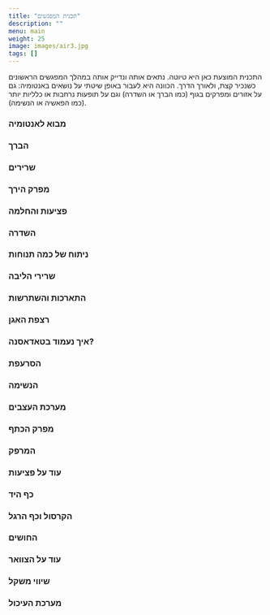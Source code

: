 ```yaml
---
title: "תכנית המפגשים"
description: ""
menu: main
weight: 25
image: images/air3.jpg
tags: []
---
```


התכנית המוצעת כאן היא טיוטה. נתאים אותה ונדייק אותה במהלך המפגשים הראשונים כשנכיר קצת, ולאורך הדרך. 
הכוונה היא לעבור באופן שיטתי על נושאים באנטומיה: גם על אזורים ומפרקים בגוף (כמו הברך או השדרה) וגם על תופעות נרחבות או כלליות יותר (כמו הפאשיה או הנשימה).

### מבוא לאנטומיה

### הברך

### שרירים

### מפרק הירך

### פציעות והחלמה

### השדרה

### ניתוח של כמה תנוחות

### שרירי הליבה

### התארכות והשתרשות

### רצפת האגן

### איך נעמוד בטאדאסנה?

### הסרעפת

### הנשימה

### מערכת העצבים

### מפרק הכתף

### המרפק

### עוד על פציעות

### כף היד

### הקרסול וכף הרגל

### החושים

### עוד על הצוואר

### שיווי משקל

### מערכת העיכול
